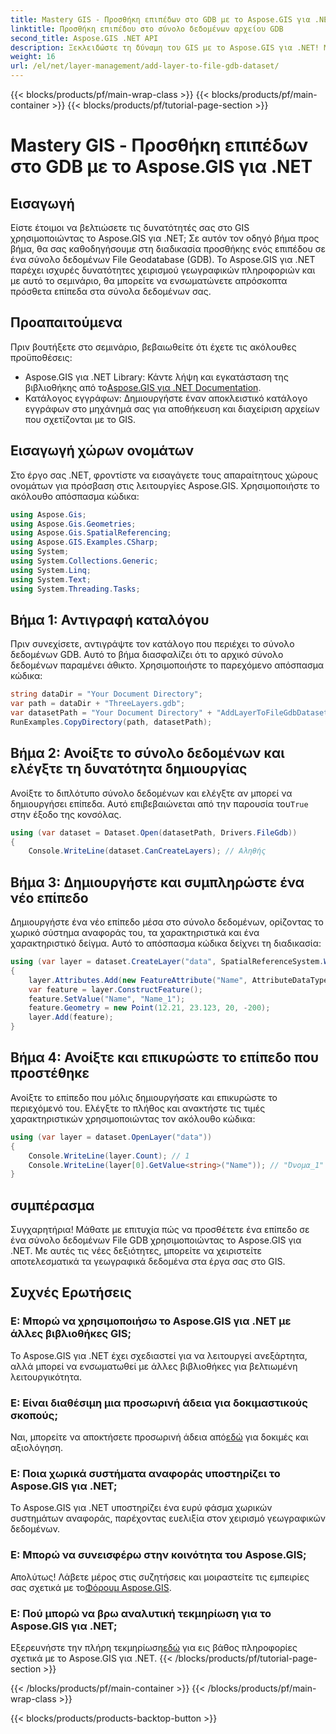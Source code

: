 ```yaml
---
title: Mastery GIS - Προσθήκη επιπέδων στο GDB με το Aspose.GIS για .NET
linktitle: Προσθήκη επιπέδου στο σύνολο δεδομένων αρχείου GDB
second_title: Aspose.GIS .NET API
description: Ξεκλειδώστε τη δύναμη του GIS με το Aspose.GIS για .NET! Μάθετε πώς να προσθέτετε επίπεδα σε σύνολα δεδομένων File GDB σε αυτόν τον αναλυτικό οδηγό. #γεωγραφικά δεδομένα #Aspose #GIS
weight: 16
url: /el/net/layer-management/add-layer-to-file-gdb-dataset/
---
```


{{< blocks/products/pf/main-wrap-class >}}
{{< blocks/products/pf/main-container >}}
{{< blocks/products/pf/tutorial-page-section >}}

# Mastery GIS - Προσθήκη επιπέδων στο GDB με το Aspose.GIS για .NET

## Εισαγωγή
Είστε έτοιμοι να βελτιώσετε τις δυνατότητές σας στο GIS χρησιμοποιώντας το Aspose.GIS για .NET; Σε αυτόν τον οδηγό βήμα προς βήμα, θα σας καθοδηγήσουμε στη διαδικασία προσθήκης ενός επιπέδου σε ένα σύνολο δεδομένων File Geodatabase (GDB). Το Aspose.GIS για .NET παρέχει ισχυρές δυνατότητες χειρισμού γεωγραφικών πληροφοριών και με αυτό το σεμινάριο, θα μπορείτε να ενσωματώνετε απρόσκοπτα πρόσθετα επίπεδα στα σύνολα δεδομένων σας.
## Προαπαιτούμενα
Πριν βουτήξετε στο σεμινάριο, βεβαιωθείτε ότι έχετε τις ακόλουθες προϋποθέσεις:
-  Aspose.GIS για .NET Library: Κάντε λήψη και εγκατάσταση της βιβλιοθήκης από το[Aspose.GIS για .NET Documentation](https://reference.aspose.com/gis/net/).
- Κατάλογος εγγράφων: Δημιουργήστε έναν αποκλειστικό κατάλογο εγγράφων στο μηχάνημά σας για αποθήκευση και διαχείριση αρχείων που σχετίζονται με το GIS.
## Εισαγωγή χώρων ονομάτων
Στο έργο σας .NET, φροντίστε να εισαγάγετε τους απαραίτητους χώρους ονομάτων για πρόσβαση στις λειτουργίες Aspose.GIS. Χρησιμοποιήστε το ακόλουθο απόσπασμα κώδικα:
```csharp
using Aspose.Gis;
using Aspose.Gis.Geometries;
using Aspose.Gis.SpatialReferencing;
using Aspose.GIS.Examples.CSharp;
using System;
using System.Collections.Generic;
using System.Linq;
using System.Text;
using System.Threading.Tasks;
```
## Βήμα 1: Αντιγραφή καταλόγου
Πριν συνεχίσετε, αντιγράψτε τον κατάλογο που περιέχει το σύνολο δεδομένων GDB. Αυτό το βήμα διασφαλίζει ότι το αρχικό σύνολο δεδομένων παραμένει άθικτο. Χρησιμοποιήστε το παρεχόμενο απόσπασμα κώδικα:
```csharp
string dataDir = "Your Document Directory";
var path = dataDir + "ThreeLayers.gdb";
var datasetPath = "Your Document Directory" + "AddLayerToFileGdbDataset_out.gdb";
RunExamples.CopyDirectory(path, datasetPath);
```
## Βήμα 2: Ανοίξτε το σύνολο δεδομένων και ελέγξτε τη δυνατότητα δημιουργίας
 Ανοίξτε το διπλότυπο σύνολο δεδομένων και ελέγξτε αν μπορεί να δημιουργήσει επίπεδα. Αυτό επιβεβαιώνεται από την παρουσία του`True` στην έξοδο της κονσόλας.
```csharp
using (var dataset = Dataset.Open(datasetPath, Drivers.FileGdb))
{
    Console.WriteLine(dataset.CanCreateLayers); // Αληθής
```
## Βήμα 3: Δημιουργήστε και συμπληρώστε ένα νέο επίπεδο
Δημιουργήστε ένα νέο επίπεδο μέσα στο σύνολο δεδομένων, ορίζοντας το χωρικό σύστημα αναφοράς του, τα χαρακτηριστικά και ένα χαρακτηριστικό δείγμα. Αυτό το απόσπασμα κώδικα δείχνει τη διαδικασία:
```csharp
using (var layer = dataset.CreateLayer("data", SpatialReferenceSystem.Wgs84))
{
    layer.Attributes.Add(new FeatureAttribute("Name", AttributeDataType.String));
    var feature = layer.ConstructFeature();
    feature.SetValue("Name", "Name_1");
    feature.Geometry = new Point(12.21, 23.123, 20, -200);
    layer.Add(feature);
}
```
## Βήμα 4: Ανοίξτε και επικυρώστε το επίπεδο που προστέθηκε
Ανοίξτε το επίπεδο που μόλις δημιουργήσατε και επικυρώστε το περιεχόμενό του. Ελέγξτε το πλήθος και ανακτήστε τις τιμές χαρακτηριστικών χρησιμοποιώντας τον ακόλουθο κώδικα:
```csharp
using (var layer = dataset.OpenLayer("data"))
{
    Console.WriteLine(layer.Count); // 1
    Console.WriteLine(layer[0].GetValue<string>("Name")); // "Όνομα_1"
}
```
## συμπέρασμα
Συγχαρητήρια! Μάθατε με επιτυχία πώς να προσθέτετε ένα επίπεδο σε ένα σύνολο δεδομένων File GDB χρησιμοποιώντας το Aspose.GIS για .NET. Με αυτές τις νέες δεξιότητες, μπορείτε να χειριστείτε αποτελεσματικά τα γεωγραφικά δεδομένα στα έργα σας στο GIS.
## Συχνές Ερωτήσεις
### Ε: Μπορώ να χρησιμοποιήσω το Aspose.GIS για .NET με άλλες βιβλιοθήκες GIS;
Το Aspose.GIS για .NET έχει σχεδιαστεί για να λειτουργεί ανεξάρτητα, αλλά μπορεί να ενσωματωθεί με άλλες βιβλιοθήκες για βελτιωμένη λειτουργικότητα.
### Ε: Είναι διαθέσιμη μια προσωρινή άδεια για δοκιμαστικούς σκοπούς;
 Ναι, μπορείτε να αποκτήσετε προσωρινή άδεια από[εδώ](https://purchase.aspose.com/temporary-license/) για δοκιμές και αξιολόγηση.
### Ε: Ποια χωρικά συστήματα αναφοράς υποστηρίζει το Aspose.GIS για .NET;
Το Aspose.GIS για .NET υποστηρίζει ένα ευρύ φάσμα χωρικών συστημάτων αναφοράς, παρέχοντας ευελιξία στον χειρισμό γεωγραφικών δεδομένων.
### Ε: Μπορώ να συνεισφέρω στην κοινότητα του Aspose.GIS;
 Απολύτως! Λάβετε μέρος στις συζητήσεις και μοιραστείτε τις εμπειρίες σας σχετικά με το[Φόρουμ Aspose.GIS](https://forum.aspose.com/c/gis/33).
### Ε: Πού μπορώ να βρω αναλυτική τεκμηρίωση για το Aspose.GIS για .NET;
 Εξερευνήστε την πλήρη τεκμηρίωση[εδώ](https://reference.aspose.com/gis/net/) για εις βάθος πληροφορίες σχετικά με το Aspose.GIS για .NET.
{{< /blocks/products/pf/tutorial-page-section >}}

{{< /blocks/products/pf/main-container >}}
{{< /blocks/products/pf/main-wrap-class >}}

{{< blocks/products/products-backtop-button >}}
